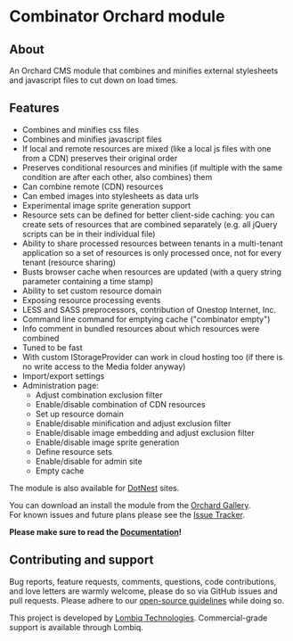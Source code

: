# Combinator Orchard module



## About

An Orchard CMS module that combines and minifies external stylesheets and javascript files to cut down on load times.  


## Features

- Combines and minifies css files
- Combines and minifies javascript files
- If local and remote resources are mixed (like a local js files with one from a CDN) preserves their original order
- Preserves conditional resources and minifies (if multiple with the same condition are after each other, also combines) them
- Can combine remote (CDN) resources
- Can embed images into stylesheets as data urls
- Experimental image sprite generation support
- Resource sets can be defined for better client-side caching: you can create sets of resources that are combined separately (e.g. all jQuery scripts can be in their individual file)
- Ability to share processed resources between tenants in a multi-tenant application so a set of resources is only processed once, not for every tenant (resource sharing)
- Busts browser cache when resources are updated (with a query string parameter containing a time stamp)
- Ability to set custom resource domain
- Exposing resource processing events
- LESS and SASS preprocessors, contribution of Onestop Internet, Inc.
- Command line command for emptying cache ("combinator empty")
- Info comment in bundled resources about which resources were combined
- Tuned to be fast
- With custom IStorageProvider can work in cloud hosting too (if there is no write access to the Media folder anyway)
- Import/export settings
- Administration page:
	- Adjust combination exclusion filter
	- Enable/disable combination of CDN resources
	- Set up resource domain
	- Enable/disable minification and adjust exclusion filter
	- Enable/disable image embedding and adjust exclusion filter
	- Enable/disable image sprite generation
	- Define resource sets
	- Enable/disable for admin site
	- Empty cache

The module is also available for [DotNest](http://dotnest.com/) sites.  

You can download an install the module from the [Orchard Gallery](http://orchardproject.net/gallery/List/Modules/Orchard.Module.Piedone.Combinator).  
For known issues and future plans please see the [Issue Tracker](https://github.com/Lombiq/Combinator/issues).

**Please make sure to read the [Documentation](Docs/Documentation.md)!**


## Contributing and support

Bug reports, feature requests, comments, questions, code contributions, and love letters are warmly welcome, please do so via GitHub issues and pull requests. Please adhere to our [open-source guidelines](https://lombiq.com/open-source-guidelines) while doing so.

This project is developed by [Lombiq Technologies](https://lombiq.com/). Commercial-grade support is available through Lombiq.